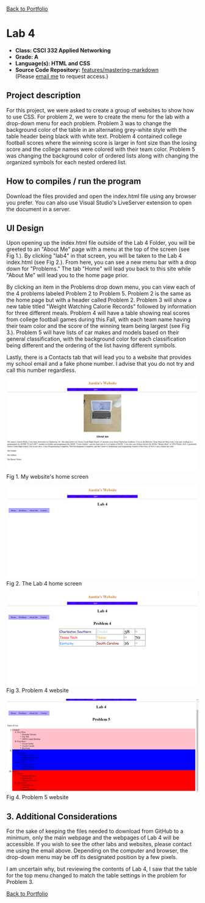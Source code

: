 [Back to Portfolio](./)

Lab 4
===============

-   **Class: CSCI 332 Applied Networking** 
-   **Grade: A**
-   **Language(s): HTML and CSS**
-   **Source Code Repository:** [features/mastering-markdown](https://guides.github.com/features/mastering-markdown/)  
    (Please [email me](mailto:cahicks@csustudent.net?subject=GitHub%20Access) to request access.)

## Project description

For this project, we were asked to create a group of websites to show how to use CSS. For problem 2, we were to create the menu for the lab with a drop-down menu for each problem. Problem 3 was to change the background color of the table in an alternating grey-white style with the table header being black with white text. Problem 4 contained college football scores where the winning score is larger in font size than the losing score and the college names were colored with their team color. Problem 5 was changing the background color of ordered lists along with changing the organized symbols for each nested ordered list.

## How to compiles / run the program

Download the files provided and open the index.html file using any browser you prefer.
You can also use Visual Studio's LiveServer extension to open the document in a server.

## UI Design

Upon opening up the index.html file outside of the Lab 4 Folder, you will be greeted to an "About Me" page with a menu at the top of the screen (see Fig 1.). By clicking "lab4" in that screen, you will be taken to the Lab 4 index.html (see Fig 2.). From here, you can see a new menu bar with a drop down for "Problems." The tab "Home" will lead you back to this site while "About Me" will lead you to the home page prior. 

By clicking an item in the Problems drop down menu, you can view each of the 4 problems labeled Problem 2 to Problem 5. Problem 2 is the same as the home page but with a header called Problem 2. Problem 3 will show a new table titled "Weight Watching Calorie Records" followed by information for three different meals. Problem 4 will have a table showing real scores from college football games during this Fall, with each team name having their team color and the score of the winning team being largest (see Fig 3.). Problem 5 will have lists of car makes and models based on their general classification, with the background color for each classification being different and the ordering of the list having different symbols.

Lastly, there is a Contacts tab that will lead you to a website that provides my school email and a fake phone number. I advise that you do not try and call this number regardless.

![screenshot](images/lab4_1.png)
Fig 1. My website's home screen

![screenshot](images/lab4_1b.png)
Fig 2. The Lab 4 home screen

![screenshot](images/lab4_2.png)
Fig 3. Problem 4 website

![screenshot](images/lab4_3.png)
Fig 4. Problem 5 website

## 3. Additional Considerations

For the sake of keeping the files needed to download from GitHub to a minimum, only the main webpage and the webpages of Lab 4 will be accessible. If you wish to see the other labs and websites, please contact me using the email above. Depending on the computer and browser, the drop-down menu may be off its designated position by a few pixels.

I am uncertain why, but reviewing the contents of Lab 4, I saw that the table for the top menu changed to match the table settings in the problem for Problem 3.

[Back to Portfolio](./)
